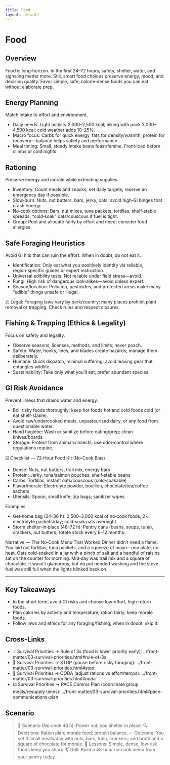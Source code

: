 ```yaml
---
title: Food
layout: default
---
```


# Food

## Overview
Food is long‑horizon. In the first 24–72 hours, safety, shelter, water, and signaling matter more. Still, smart food choices preserve energy, mood, and decision quality. Favor simple, safe, calorie‑dense foods you can eat without elaborate prep.

## Energy Planning
Match intake to effort and environment.

- Daily needs: Light activity 2,000–2,500 kcal; hiking with pack 3,000–4,500 kcal; cold weather adds 10–25%.
- Macro focus: Carbs for quick energy, fats for density/warmth, protein for recovery—balance helps satiety and performance.
- Meal timing: Small, steady intake beats feast/famine. Front‑load before climbs or cold nights.

## Rationing
Preserve energy and morale while extending supplies.

- Inventory: Count meals and snacks; set daily targets; reserve an emergency day if possible.
- Slow‑burn: Nuts, nut butters, bars, jerky, oats; avoid high‑GI binges that crash energy.
- No‑cook options: Bars, nut mixes, tuna packets, tortillas, shelf‑stable spreads; “cold‑soak” oats/couscous if fuel is tight.
- Group: Pool and allocate fairly by effort and need; consider food allergies.

## Safe Foraging Heuristics
Avoid GI hits that can ruin the effort. When in doubt, do not eat it.

- Identification: Only eat what you positively identify via reliable, region‑specific guides or expert instruction.
- Universal edibility tests: Not reliable under field stress—avoid.
- Fungi: High risk of dangerous look‑alikes—avoid unless expert.
- Season/location: Pollution, pesticides, and protected areas make many “edible” things unsafe or illegal.

⚖️ Legal: Foraging laws vary by park/country; many places prohibit plant removal or trapping. Check rules and respect closures.

## Fishing & Trapping (Ethics & Legality)
Focus on safety and legality.

- Observe seasons, licenses, methods, and limits; never poach.
- Safety: Water, hooks, lines, and blades create hazards; manage them deliberately.
- Humane: Quick dispatch, minimal suffering; avoid leaving gear that entangles wildlife.
- Sustainability: Take only what you’ll eat; prefer abundant species.

## GI Risk Avoidance
Prevent illness that drains water and energy.

- Boil risky foods thoroughly; keep hot foods hot and cold foods cold (or eat shelf‑stable).
- Avoid raw/undercooked meats, unpasteurized dairy, or any food from questionable water.
- Hand hygiene: Wash or sanitize before eating/prep; clean knives/boards.
- Storage: Protect from animals/insects; use odor‑control where regulations require.

☑️ Checklist — 72‑Hour Food Kit (No‑Cook Bias)
- Dense: Nuts, nut butters, trail mix, energy bars
- Protein: Jerky, tuna/salmon pouches, shelf‑stable beans
- Carbs: Tortillas, instant oats/couscous (cold‑soakable)
- Flavor/morale: Electrolyte powder, bouillon, chocolate/tea/coffee sachets
- Utensils: Spoon, small knife; zip bags; sanitizer wipes

Examples
- Get‑home bag (24–36 h): 2,500–3,000 kcal of no‑cook foods; 2× electrolyte packets/day; cold‑soak oats overnight.
- Storm shelter‑in‑place (48–72 h): Pantry cans (beans, soups, tuna), crackers, nut butters; rotate stock every 6–12 months.

Narrative — The No‑Cook Menu That Worked
Dinner didn’t need a flame. You laid out tortillas, tuna packets, and a squeeze of mayo—one plate, no heat. Oats cold‑soaked in a jar with a pinch of salt and a handful of raisins sat on the counter for morning. Mid‑day was trail mix and a square of chocolate. It wasn’t glamorous, but no pot needed washing and the stove fuel was still full when the lights blinked back on.

---

## Key Takeaways
- In the short term, avoid GI risks and choose low‑effort, high‑return foods.
- Plan calories by activity and temperature; ration fairly; keep morale foods.
- Follow laws and ethics for any foraging/fishing; when in doubt, skip it.

## Cross-Links
- 💡 Survival Priorities → Rule of 3s (food is lower priority early): ../front-matter/03-survival-priorities.html#rule-of-3s
- 📝 Survival Priorities → STOP (pause before risky foraging): ../front-matter/03-survival-priorities.html#stop
- 📝 Survival Priorities → OODA (adjust rations vs effort/temps): ../front-matter/03-survival-priorities.html#ooda
- ☑️ Survival Priorities → PACE Comms Plan (coordinate group meals/resupply times): ../front-matter/03-survival-priorities.html#pace-communications-plan

## Scenario

> 🧭 Scenario (No‑cook 48 h): Power out; you shelter in place.
> 🔍 Decisions: Ration plan; morale food; protein balance.
> ✅ Outcome: You set 3 small meals/day with nuts, bars, tuna, crackers; add broth and a square of chocolate for morale.
> 🧠 Lessons: Simple, dense, low‑risk foods keep you sharp
> 🏋️ Drill: Build a 48‑hour no‑cook menu from your pantry today.
